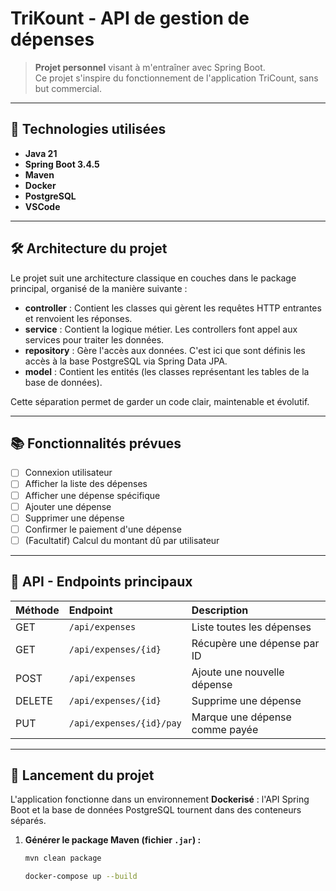 # TriKount - API de gestion de dépenses

> **Projet personnel** visant à m'entraîner avec Spring Boot.  
> Ce projet s'inspire du fonctionnement de l'application TriCount, sans but commercial.

---

## 🚀 Technologies utilisées

- **Java 21**
- **Spring Boot 3.4.5**
- **Maven**
- **Docker**
- **PostgreSQL**
- **VSCode**

---

## 🛠️ Architecture du projet

Le projet suit une architecture classique en couches dans le package principal, organisé de la manière suivante :

- **controller** : Contient les classes qui gèrent les requêtes HTTP entrantes et renvoient les réponses.
- **service** : Contient la logique métier. Les controllers font appel aux services pour traiter les données.
- **repository** : Gère l'accès aux données. C'est ici que sont définis les accès à la base PostgreSQL via Spring Data JPA.
- **model** : Contient les entités (les classes représentant les tables de la base de données).

Cette séparation permet de garder un code clair, maintenable et évolutif.

---

## 📚 Fonctionnalités prévues

- [ ] Connexion utilisateur
- [ ] Afficher la liste des dépenses
- [ ] Afficher une dépense spécifique
- [ ] Ajouter une dépense
- [ ] Supprimer une dépense
- [ ] Confirmer le paiement d'une dépense
- [ ] (Facultatif) Calcul du montant dû par utilisateur

---

## 📡 API - Endpoints principaux

| Méthode | Endpoint | Description |
| :--- | :--- | :--- |
| GET | `/api/expenses` | Liste toutes les dépenses |
| GET | `/api/expenses/{id}` | Récupère une dépense par ID |
| POST | `/api/expenses` | Ajoute une nouvelle dépense |
| DELETE | `/api/expenses/{id}` | Supprime une dépense |
| PUT | `/api/expenses/{id}/pay` | Marque une dépense comme payée |

---

## 🏃 Lancement du projet

L'application fonctionne dans un environnement **Dockerisé** : l'API Spring Boot et la base de données PostgreSQL tournent dans des conteneurs séparés.

1. **Générer le package Maven (fichier `.jar`) :**

   ```bash
   mvn clean package
   ```
   ```bash
   docker-compose up --build
